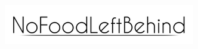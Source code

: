 ![No Food Left Behind](https://raw.githubusercontent.com/sevehooker/NoFoodLeftBehind/master/logo.png)
